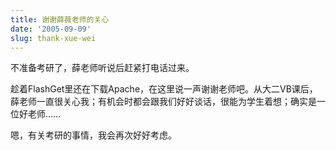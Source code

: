 ```yaml
---
title: 谢谢薛薇老师的关心
date: '2005-09-09'
slug: thank-xue-wei
---
```


不准备考研了，薛老师听说后赶紧打电话过来。

趁着FlashGet里还在下载Apache，在这里说一声谢谢老师吧。从大二VB课后，薛老师一直很关心我；有机会时都会跟我们好好谈话，很能为学生着想；确实是一位好老师……

嗯，有关考研的事情，我会再次好好考虑。

